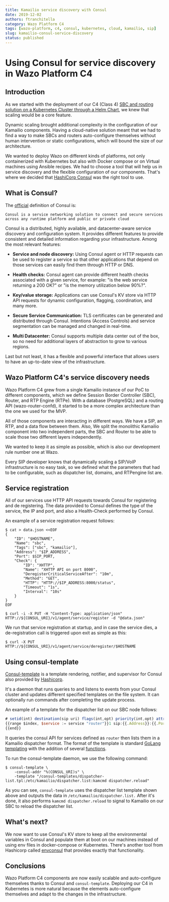 ```yaml
---
title: Kamailio service discovery with Consul
date: 2019-12-02
authors: ftranchitella
category: Wazo Platform C4
tags: [wazo-platform, c4, consul, kubernetes, cloud, kamailio, sip]
slug: kamailio-consul-service-discovery
status: published
---
```


# Using Consul for service discovery in Wazo Platform C4

## Introduction

As we started with the deployment of our C4 (Class 4) [SBC and routing solution on a Kubernetes Cluster through a Helm Chart](/blog/wazo-platform-c4-on-kubernetes), we knew that scaling would be a core feature.

Dynamic scaling brought additional complexity in the configuration of our Kamailio components. Having a cloud-native solution meant that we had to find a way to make SBCs and routers auto-configure themselves without human intervention or static configurations, which will bound the size of our architecture.

We wanted to deploy Wazo on different kinds of platforms, not only containerized with Kubernetes but also with Docker compose or on Virtual machines using Ansible recipes. We had to choose a tool that will help us in service discovery and the flexible configuration of our components. That's where we decided that [HashiCorp Consul](https://www.consul.io) was the right tool to use.

<!-- truncate -->

## What is Consul?

The [official](https://www.consul.io) definition of Consul is:

`Consul is a service networking solution to connect and secure services across any runtime platform and public or private cloud`

Consul is a distributed, highly available, and datacenter-aware service discovery and configuration system. It provides different features to provide consistent and detailed information regarding your infrastructure. Among the most relevant features:

- **Service and node discovery:** Using Consul agent or HTTP requests can be used to register a service so that other applications that depend on those services can easily find them through HTTP or DNS.

- **Health checks:** Consul agent can provide different health checks associated with a given service, for example: "is the web service returning a 200 OK?" or "is the memory utilization below 90%?".

- **Key/value storage:** Applications can use Consul's KV store via HTTP API requests for dynamic configuration, flagging, coordination, and many more.

- **Secure Service Communication:** TLS certificates can be generated and distributed through Consul. Intentions (Access Controls) and service segmentation can be managed and changed in real-time.

- **Multi Datacenter:** Consul supports multiple data center out of the box, so no need for additional layers of abstraction to grow to various regions.

Last but not least, it has a flexible and powerful interface that allows users to have an up-to-date view of the infrastructure.

## Wazo Platform C4's service discovery needs

Wazo Platform C4 grew from a single Kamailio instance of our PoC to different components, which we define Session Border Controller (SBC), Router, and RTP Engine (RTPe). With a database (PostgreSQL) and a routing API (wazo-router-confd), it started to be a more complex architecture than the one we used for the MVP.

All of those components are interacting in different ways. We have a SIP, an RTP, and a data flow between them. Also, We split the monolithic Kamailio component into two independent parts, the SBC and Router to be able to scale those two different layers independently.

We wanted to keep it as simple as possible, which is also our development rule number one at Wazo.

Every SIP developer knows that dynamically scaling a SIP/VoIP infrastructure is no easy task, so we defined what the parameters that had to be configurable, such as dispatcher list, domains, and RTPengine list are.

## Service registration

All of our services use HTTP API requests towards Consul for registering and de registering. The data provided to Consul defines the type of the service, the IP and port, and also a Health-Check performed by Consul.

An example of a service registration request follows:

```ShellSession
$ cat > data.json <<EOF
{
    "ID": "$HOSTNAME",
    "Name": "sbc",
    "Tags": ["sbc", "kamailio"],
    "Address": "$IP_ADDRESS",
    "Port": $SIP_PORT,
    "Check": {
        "ID": "XHTTP",
        "Name": "XHTTP API on port 8000",
        "DeregisterCriticalServiceAfter": "10m",
        "Method": "GET",
        "HTTP": "HTTP://$IP_ADDRESS:8000/status",
        "Timeout": "1s",
        "Interval": "10s"
    }
}
EOF

$ curl -i -X PUT -H "Content-Type: application/json" HTTP://${CONSUL_URI}/v1/agent/service/register -d "@data.json"
```

We run that service registration at startup, and in case the service dies, a de-registration call is triggered upon exit as simple as this:

```ShellSession
$ curl -X PUT HTTP://${CONSUL_URI}/v1/agent/service/deregister/$HOSTNAME
```

## Using consul-template

[Consul-template](https://github.com/hashicorp/consul-template) is a template rendering, notifier, and supervisor for Consul also provided by [Hashicorp](https://www.hashicorp.com/).

It's a daemon that runs queries to and listens to events from your Consul cluster and updates different specified templates on the file system. It can optionally run commands after completing the update process.

An example of a template for the dispatcher list on our SBC node follows:

```Javascript
# setid(int) destination(sip uri) flags(int,opt) priority(int,opt) attributes(str,opt)
{{range $index, $service := service "router"}}1 sip:{{.Address}}:{{.Port}} 16 10
{{end}}
```

It queries the consul API for services defined as `router` then lists them in a Kamailio dispatcher format. The format of the template is standard [GoLang templating](https://pkg.go.dev/text/template) with the addition of several [functions](https://github.com/hashicorp/consul-template/blob/master/template/funcs.go).

To run the consul-template daemon, we use the following command:

```ShellSession
$ consul-template \
    -consul-addr "%(CONSUL_URI)s" \
    -template "/consul-templates/dispatcher-list.tpl:/etc/kamailio/dispatcher.list:kamcmd dispatcher.reload"
```

As you can see, `consul-template` uses the dispatcher list template shown above and outputs the data in `/etc/kamailio/dispatcher.list.` After it's done, it also performs `kamcmd dispatcher.reload` to signal to Kamailio on our SBC to reload the dispatcher list.

## What's next?

We now want to use Consul's KV store to keep all the environmental variables in Consul and populate them at boot on our machines instead of using env files in docker-compose or Kubernetes. There's another tool from Hashicorp called [envconsul](https://github.com/hashicorp/envconsul) that provides exactly that functionality.

## Conclusions

Wazo Platform C4 components are now easily scalable and auto-configure themselves thanks to Consul and `consul-template`. Deploying our C4 in Kubernetes is more natural because the elements auto-configure themselves and adapt to the changes in the infrastructure.
